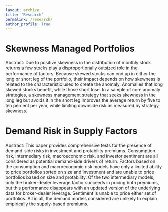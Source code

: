 ```yaml
---
layout: archive
title: "Research"
permalink: /research/
author_profile: True
---
```



 <!DOCTYPE html>
<html>
<body>

<h1> Skewness Managed Portfolios </h1>
  
<p>Abstract: Due to positive skewness in the distribution of monthly stock returns a few stocks play a disproportionally outsized role in the performance of factors. Because skewed stocks
can end up in either the long or short leg of the portfolio, their impact depends on how skewness is related to the characteristic used to create the anomaly. Anomalies that
long skewed stocks benefit, while those short lose. In a sample of core anomaly strategies, a skewness management strategy that seeks skewness in the long leg but avoids
it in the short leg improves the average return by five to ten percent per year, while limiting downside risk as measured by strategy skewness.</p>

<h1> Demand Risk in Supply Factors </h1>
  
<p> Abstract: This paper provides comprehensive tests for the presence of demand-side risks in investment and protability premiums. Consumption risk, intermediary risk, macroeconomic
risk, and investor sentiment are all considered as potential demand-side drivers of return. Factors based on the consumption and macroeconomic risk models have only a
limited ability to price portfolios sorted on size and investment and are unable to price portfolios based on size and protability. Of the two intermediary models, only the
broker-dealer leverage factor succeeds in pricing both premiums, but this performance disappears with an updated version of the underlying data for broker-dealer leverage.
Sentiment is unable to price either set of portfolios. All in all, the demand models considered are unlikely to explain empirically the supply-based premiums. </p>
  
</body>
</html> 
